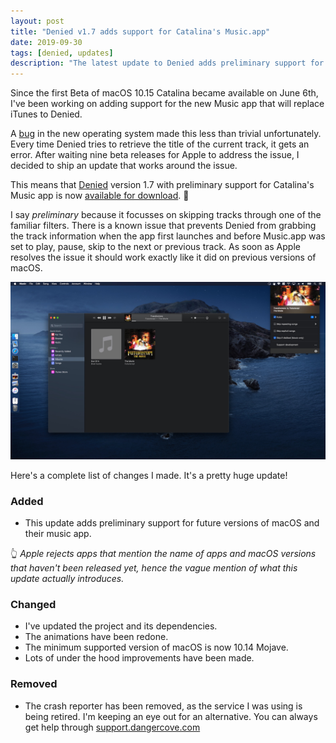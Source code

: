 ```yaml
---
layout: post
title: "Denied v1.7 adds support for Catalina's Music.app"
date: 2019-09-30
tags: [denied, updates]
description: "The latest update to Denied adds preliminary support for Apple's iTunes replacement called Music."
---
```


Since the first Beta of macOS 10.15 Catalina became available on June 6th, I've been working on adding support for the new Music app that will replace iTunes to Denied.

A [bug](https://twitter.com/boyvanamstel/status/1177589988902486017) in the new operating system made this less than trivial unfortunately. Every time Denied tries to retrieve the title of the current track, it gets an error. After waiting nine beta releases for Apple to address the issue, I decided to ship an update that works around the issue.

This means that [Denied](/denied) version 1.7 with preliminary support for Catalina's Music app is now [available for download](/denied/appstore). 🚀

I say _preliminary_ because it focusses on skipping tracks through one of the familiar filters. There is a known issue that prevents Denied from grabbing the track information when the app first launches and before Music.app was set to play, pause, skip to the next or previous track. As soon as Apple resolves the issue it should work exactly like it did on previous versions of macOS.

![A screenshot showing Denied and Music.app on Catalina](/assets/img/news/denied-catalina-music.jpg)

Here's a complete list of changes I made. It's a pretty huge update!

### Added

* This update adds preliminary support for future versions of macOS and their music app.

👆 _Apple rejects apps that mention the name of apps and macOS versions that haven't been released yet, hence the vague mention of what this update actually introduces._

### Changed

* I've updated the project and its dependencies.
* The animations have been redone.
* The minimum supported version of macOS is now 10.14 Mojave.
* Lots of under the hood improvements have been made.

### Removed

* The crash reporter has been removed, as the service I was using is being retired. I'm keeping an eye out for an alternative. You can always get help through [support.dangercove.com](https://support.dangercove.com)
